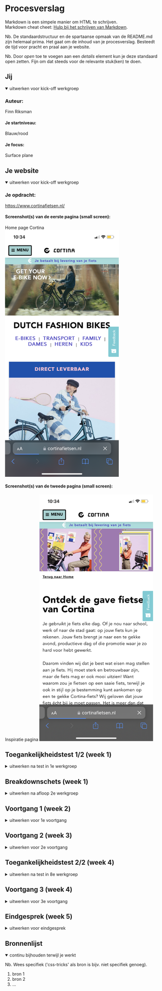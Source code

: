 # Procesverslag
Markdown is een simpele manier om HTML te schrijven.  
Markdown cheat cheet: [Hulp bij het schrijven van Markdown](https://github.com/adam-p/markdown-here/wiki/Markdown-Cheatsheet).

Nb. De standaardstructuur en de spartaanse opmaak van de README.md zijn helemaal prima. Het gaat om de inhoud van je procesverslag. Besteedt de tijd voor pracht en praal aan je website.

Nb. Door *open* toe te voegen aan een *details* element kun je deze standaard open zetten. Fijn om dat steeds voor de relevante stuk(ken) te doen.





## Jij

<details open>
  <summary>uitwerken voor kick-off werkgroep</summary>

  ### Auteur:
  Finn Riksman

  #### Je startniveau:
  Blauw/rood

  #### Je focus:
  Surface plane
 
</details>





## Je website

<details open>
  <summary>uitwerken voor kick-off werkgroep</summary>

  ### Je opdracht:
  https://www.cortinafietsen.nl/

  #### Screenshot(s) van de eerste pagina (small screen): 
  Home page Cortina
    <img src="readme-images/homepage.PNG" width="375px" alt="beginpagina van Cortina">

  #### Screenshot(s) van de tweede pagina (small screen):
  Inspiratie pagina
  <img src="readme-images/inspiratie.PNG" width="375px" alt="inspiratie voor Cortina fietsen">
 
</details>



## Toegankelijkheidstest 1/2 (week 1)

<details>
  <summary>uitwerken na test in 1e werkgroep</summary>

  ### Bevindingen
  Lijst met je bevindingen die in de test naar voren kwamen:
  - Alle headings zijn een H2, en een paar H3. Dit geeft geen hiërarchie. Een paar H2's zijn  zelfs anders weergegeven. 
  - Op de winkels pagina worden de locaties op de map in een random volgorde aangeklikt. Niet op volgorde van positie en niet op cijfers.
  - Bij sommige links kun je niet zien dat deze aangeklikt staat. Er is niets dat de focus laat zien. 
  - Soms, vooral op producten pagina's, navigeert de tab op een rare random volgorde door de pagina heen.

  #### Screenreader
  Hier korte omschrijving (met indien nodig afbeeldingen):
  - Wat hierbij het grootste probleem is, is dat de code zelf geen goede hiërarchie heeft. Er zijn heel veel headings die H2 zijn, ookal is de vormgeving hiervan soms anders. Er zijn geen H1 headings. En helemaal GEEN headings op de beginpagina. Waardoor iemand met een VoiceOver niet door de pagina kan gaan omdat ze niet weten wat hier mogelijk is. 
  
  Hier een omschrijving van hoe het opgelost kan worden (met indien nodig afbeeldingen):
  - Om hiermee een grote verbetering te maken is een nette code, HTML. Een goede hiërarchie, waardoor mensen met een VoiceOver ten minste weten welke dingen mogelijk zijn op de website. Ook het gebruik van meerdere headings in de HTML zal hierbij helpen. Zo kan de pagina worden onderverdeeld in relevante info tot minder relevant. 

  #### Muis en Toetsenbord 
  Hier korte omschrijving (met indien nodig afbeeldingen):
  - Opzich was het tabben niet heel erg. Maar op sommige momenten ging het wel fout. Bijvoorbeeld op de home page zijn bij een paar linkjes geen focus states zichtbaar. Hierdoor kun je niet weten waar je bent op de pagina. Ook op andere pagina's is de volgorde van navigeren niet logisch. Het is niet van boven naar beneden, links naar rechts. Maar compleet random. Dus dan boven, daarna beneden, onder, daar, hier, het slaat nergens op. Het is dus altijd maar afwachten of de volgende tab landt op de link waar je heen wilt. 
  
  Hier een omschrijving van hoe het opgelost kan worden (met indien nodig afbeeldingen):
  - Een goede focus state. En weer een nette HTML, op logische volgorde. Dit zou beide dingen veel verhelpen. 

  #### Motoriek (shocks, elastiekjes)
  Hier korte omschrijving (met indien nodig afbeeldingen):
  - Met de spasmes aan mijn arm was het in het algemeen moeilijk om de computer te bedienen. Ik klikte vaak met 2 vingers terwijl ik dit niet bedoelde waardoor dat menu'tje opende met hierin kopiëren enzo. De buttons waren wel groot genoeg om met spasmes toe te kunnen navigeren. Dat was een pluspunt. Verder was het niet lastig om met twee vingers aan elkaar de website te gebruiken. Dat ging gewoon prima. 

  Hier een omschrijving van hoe het opgelost kan worden (met indien nodig afbeeldingen):
  - Misschien wat grotere raakvlakken voor links en buttons, zodat het iets makkelijker wordt voor de gebruiker om door de website te navigeren. 

  #### Visueel (brillen, contrast, kleurenblind, dark/light). 
  Hier korte omschrijving (met indien nodig afbeeldingen):
  - Door de veel kleurgebruik en duidelijke grote headings was het wel OK om met wazig beeld door de website te navigeren. Alleen de kleine tekst was soms te onduidelijk. Maar dat kan een slechtziende uiteraard aanpassen in hun eigen computersysteem. 

  Hier een omschrijving van hoe het opgelost kan worden (met indien nodig afbeeldingen):
  - Rekening houden in de code met properties die zich aanpassen op de voorkeuren van de gebruiker in hun laptop. 

</details>



## Breakdownschets (week 1)

<details>
  <summary>uitwerken na afloop 2e werkgroep</summary>

  ### de hele pagina: 
  <img src="readme-images/dummy-plaatje.jpg" width="375px" alt="breakdown van de hele pagina">

  ### dynamisch deel (bijv menu): 
  <img src="readme-images/dummy-plaatje.jpg" width="375px" alt="breakdown van een dynamisch deel">

  ### wellicht nog een dynamisch deel (bijv filter): 
  <img src="readme-images/dummy-plaatje.jpg" width="375px" alt="breakdown van nog een dynamisch deel">

</details>





## Voortgang 1 (week 2)

<details>
  <summary>uitwerken voor 1e voortgang</summary>

  ### Stand van zaken
  hier dit ging goed & dit was lastig (neem ook screenshots op van delen van je website en code)


  ### Agenda voor meeting
  samen met je groepje opstellen

  | student 1      | student 2          | student 3    | student 4        |
  | ---            | ---                | ---          | ---              |
  | dit bespreken  | en dit             | en ik dit    | en dan ik dat    |
  | en dat ook nog | dit als er tijd is | nog een punt | dit wil ik zeker |
  | ...            | ...                | ...          | ...              |


  ### Verslag van meeting
  hier na afloop snel de uitkomsten van de meeting vastleggen

  - punt 1
  - punt 2
  - nog een punt
  - ...

</details>





## Voortgang 2 (week 3)

<details>
  <summary>uitwerken voor 2e voortgang</summary>

  ### Stand van zaken
  hier dit ging goed & dit was lastig (neem ook screenshots op van delen van je website en code)


  ### Agenda voor meeting
  samen met je groepje opstellen

  | student 1      | student 2          | student 3    | student 4        |
  | ---            | ---                | ---          | ---              |
  | dit bespreken  | en dit             | en ik dit    | en dan ik dat    |
  | en dat ook nog | dit als er tijd is | nog een punt | dit wil ik zeker |
  | ...            | ...                | ...          | ...              |


  ### Verslag van meeting
  hier na afloop snel de uitkomsten van de meeting vastleggen

  - punt 1
  - punt 2
  - nog een punt
- ...

</details>





## Toegankelijkheidstest 2/2 (week 4)

<details>
  <summary>uitwerken na test in 8e werkgroep</summary>

  ### Bevindingen
  Lijst met je bevindingen die in de test naar voren kwamen (geef ook aan wat er verbeterd is):

  #### Screenreader
  Hier korte omschrijving (met indien nodig afbeeldingen)

  Hier een omschrijving van hoe het opgelost kan worden (met indien nodig afbeeldingen)


  #### Muis en Toetsenbord 
  Hier korte omschrijving (met indien nodig afbeeldingen)

  Hier een omschrijving van hoe het opgelost kan worden (met indien nodig afbeeldingen)


  #### Motoriek (shocks, elastiekjes)
  Hier korte omschrijving (met indien nodig afbeeldingen)

  Hier een omschrijving van hoe het opgelost kan worden (met indien nodig afbeeldingen)


  #### Visueel (brillen, contrast, kleurenblind, dark/light). 
  Hier korte omschrijving (met indien nodig afbeeldingen)

  Hier een omschrijving van hoe het opgelost kan worden (met indien nodig afbeeldingen)

</details>





## Voortgang 3 (week 4)

<details>
  <summary>uitwerken voor 3e voortgang</summary>

  ### Stand van zaken
  hier dit ging goed & dit was lastig (neem ook screenshots op van delen van je website en code)


  ### Agenda voor meeting
  samen met je groepje opstellen

  | student 1      | student 2          | student 3    | student 4        |
  | ---            | ---                | ---          | ---              |
  | dit bespreken  | en dit             | en ik dit    | en dan ik dat    |
  | en dat ook nog | dit als er tijd is | nog een punt | dit wil ik zeker |
  | ...            | ...                | ...          | ...              |


  ### Verslag van meeting
  hier na afloop snel de uitkomsten van de meeting vastleggen

  - punt 1
  - punt 2
  - nog een punt
  - ...

</details>





## Eindgesprek (week 5)

<details>
  <summary>uitwerken voor eindgesprek</summary>

  ### Je uitkomst - karakteristiek screenshots:
  <img src="readme-images/dummy-plaatje.jpg" width="375px" alt="uitomst opdracht 1">


  ### Dit ging goed/Heb ik geleerd: 
  Korte omschrijving met plaatjes

  <img src="readme-images/dummy-plaatje.jpg" width="375px" alt="top">


  ### Dit was lastig/Is niet gelukt:
  Korte omschrijving met plaatjes

  <img src="readme-images/dummy-plaatje.jpg" width="375px" alt="bummer">
</details>





## Bronnenlijst

<details open>
  <summary>continu bijhouden terwijl je werkt</summary>

  Nb. Wees specifiek ('css-tricks' als bron is bijv. niet specifiek genoeg).

  1. bron 1
  2. bron 2
  3. ...

</details>
